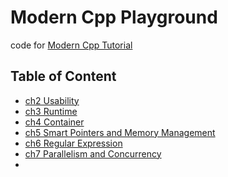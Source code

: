 # Modern Cpp Playground

code for [Modern Cpp Tutorial](https://github.com/changkun/modern-cpp-tutorial)

## Table of Content

- [ch2 Usability](./src/ch2)
- [ch3 Runtime](./src/ch3)
- [ch4 Container](./src/ch4)
- [ch5 Smart Pointers and Memory Management](./src/ch5)
- [ch6 Regular Expression](./src/ch6)
- [ch7 Parallelism and Concurrency](./src/ch7)
- 